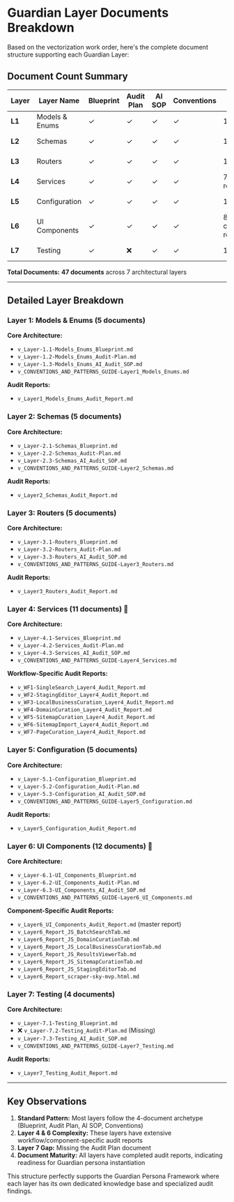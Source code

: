 # Guardian Layer Documents Breakdown

Based on the vectorization work order, here's the complete document structure supporting each Guardian Layer:

## Document Count Summary

| Layer | Layer Name | Blueprint | Audit Plan | AI SOP | Conventions | Audit Reports | **Total** |
|-------|------------|-----------|------------|--------|-------------|---------------|-----------|
| **L1** | Models & Enums | ✓ | ✓ | ✓ | ✓ | 1 report | **5 docs** |
| **L2** | Schemas | ✓ | ✓ | ✓ | ✓ | 1 report | **5 docs** |
| **L3** | Routers | ✓ | ✓ | ✓ | ✓ | 1 report | **5 docs** |
| **L4** | Services | ✓ | ✓ | ✓ | ✓ | 7 workflow reports | **11 docs** |
| **L5** | Configuration | ✓ | ✓ | ✓ | ✓ | 1 report | **5 docs** |
| **L6** | UI Components | ✓ | ✓ | ✓ | ✓ | 8 component reports | **12 docs** |
| **L7** | Testing | ✓ | ❌ | ✓ | ✓ | 1 report | **4 docs** |

**Total Documents:** **47 documents** across 7 architectural layers

---

## Detailed Layer Breakdown

### Layer 1: Models & Enums (5 documents)
**Core Architecture:**
- `v_Layer-1.1-Models_Enums_Blueprint.md`
- `v_Layer-1.2-Models_Enums_Audit-Plan.md` 
- `v_Layer-1.3-Models_Enums_AI_Audit_SOP.md`
- `v_CONVENTIONS_AND_PATTERNS_GUIDE-Layer1_Models_Enums.md`

**Audit Reports:**
- `v_Layer1_Models_Enums_Audit_Report.md`

### Layer 2: Schemas (5 documents)
**Core Architecture:**
- `v_Layer-2.1-Schemas_Blueprint.md`
- `v_Layer-2.2-Schemas_Audit-Plan.md`
- `v_Layer-2.3-Schemas_AI_Audit_SOP.md`
- `v_CONVENTIONS_AND_PATTERNS_GUIDE-Layer2_Schemas.md`

**Audit Reports:**
- `v_Layer2_Schemas_Audit_Report.md`

### Layer 3: Routers (5 documents)
**Core Architecture:**
- `v_Layer-3.1-Routers_Blueprint.md`
- `v_Layer-3.2-Routers_Audit-Plan.md`
- `v_Layer-3.3-Routers_AI_Audit_SOP.md`
- `v_CONVENTIONS_AND_PATTERNS_GUIDE-Layer3_Routers.md`

**Audit Reports:**
- `v_Layer3_Routers_Audit_Report.md`

### Layer 4: Services (11 documents) 🌟
**Core Architecture:**
- `v_Layer-4.1-Services_Blueprint.md`
- `v_Layer-4.2-Services_Audit-Plan.md`
- `v_Layer-4.3-Services_AI_Audit_SOP.md`
- `v_CONVENTIONS_AND_PATTERNS_GUIDE-Layer4_Services.md`

**Workflow-Specific Audit Reports:**
- `v_WF1-SingleSearch_Layer4_Audit_Report.md`
- `v_WF2-StagingEditor_Layer4_Audit_Report.md`
- `v_WF3-LocalBusinessCuration_Layer4_Audit_Report.md`
- `v_WF4-DomainCuration_Layer4_Audit_Report.md`
- `v_WF5-SitemapCuration_Layer4_Audit_Report.md`
- `v_WF6-SitemapImport_Layer4_Audit_Report.md`
- `v_WF7-PageCuration_Layer4_Audit_Report.md`

### Layer 5: Configuration (5 documents)
**Core Architecture:**
- `v_Layer-5.1-Configuration_Blueprint.md`
- `v_Layer-5.2-Configuration_Audit-Plan.md`
- `v_Layer-5.3-Configuration_AI_Audit_SOP.md`
- `v_CONVENTIONS_AND_PATTERNS_GUIDE-Layer5_Configuration.md`

**Audit Reports:**
- `v_Layer5_Configuration_Audit_Report.md`

### Layer 6: UI Components (12 documents) 🌟
**Core Architecture:**
- `v_Layer-6.1-UI_Components_Blueprint.md`
- `v_Layer-6.2-UI_Components_Audit-Plan.md`
- `v_Layer-6.3-UI_Components_AI_Audit_SOP.md`
- `v_CONVENTIONS_AND_PATTERNS_GUIDE-Layer6_UI_Components.md`

**Component-Specific Audit Reports:**
- `v_Layer6_UI_Components_Audit_Report.md` (master report)
- `v_Layer6_Report_JS_BatchSearchTab.md`
- `v_Layer6_Report_JS_DomainCurationTab.md`
- `v_Layer6_Report_JS_LocalBusinessCurationTab.md`
- `v_Layer6_Report_JS_ResultsViewerTab.md`
- `v_Layer6_Report_JS_SitemapCurationTab.md`
- `v_Layer6_Report_JS_StagingEditorTab.md`
- `v_Layer6_Report_scraper-sky-mvp.html.md`

### Layer 7: Testing (4 documents)
**Core Architecture:**
- `v_Layer-7.1-Testing_Blueprint.md`
- ❌ `v_Layer-7.2-Testing_Audit-Plan.md` (Missing)
- `v_Layer-7.3-Testing_AI_Audit_SOP.md`
- `v_CONVENTIONS_AND_PATTERNS_GUIDE-Layer7_Testing.md`

**Audit Reports:**
- `v_Layer7_Testing_Audit_Report.md`

---

## Key Observations

1. **Standard Pattern:** Most layers follow the 4-document archetype (Blueprint, Audit Plan, AI SOP, Conventions)
2. **Layer 4 & 6 Complexity:** These layers have extensive workflow/component-specific audit reports
3. **Layer 7 Gap:** Missing the Audit Plan document
4. **Document Maturity:** All layers have completed audit reports, indicating readiness for Guardian persona instantiation

This structure perfectly supports the Guardian Persona Framework where each layer has its own dedicated knowledge base and specialized audit findings.